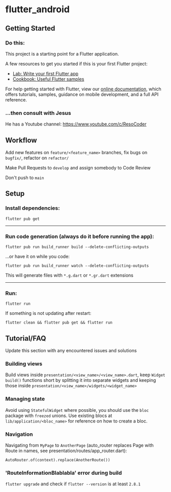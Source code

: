 # flutter_android


## Getting Started

### Do this:

This project is a starting point for a Flutter application.

A few resources to get you started if this is your first Flutter project:

- [Lab: Write your first Flutter app](https://flutter.dev/docs/get-started/codelab)
- [Cookbook: Useful Flutter samples](https://flutter.dev/docs/cookbook)

For help getting started with Flutter, view our
[online documentation](https://flutter.dev/docs), which offers tutorials,
samples, guidance on mobile development, and a full API reference.


### ...then consult with Jesus
He has a Youtube channel:
https://www.youtube.com/c/ResoCoder


## Workflow

Add new features on `feature/<feature_name>` branches, fix bugs on `bugfix/`, refactor on `refactor/`

Make Pull Requests to `develop` and assign somebody to Code Review

Don't push to `main`


## Setup

### Install dependencies:

`flutter pub get`

---

### Run code generation (always do it before running the app):

`flutter pub run build_runner build --delete-conflicting-outputs`

...or have it on while you code:

`flutter pub run build_runner watch --delete-conflicting-outputs`

This will generate files with `*.g.dart` or `*.gr.dart` extensions

---

### Run:
`flutter run`


If something is not updating after restart:

`flutter clean && flutter pub get && flutter run`

## Tutorial/FAQ
Update this section with any encountered issues and solutions


### Building views
Build views inside `presentation/<view_name>/<view_name>.dart`, keep `Widget build()` functions short by splitting it into separate widgets and keeping those inside `presentation/<view_name>/widgets/<widget_name>`


### Managing state
Avoid using `StatefulWidget` where possible, you should use the `bloc` package with `freezed` unions. Use existing blocs at `lib/application/<bloc_name>` for reference on how to create a bloc.


### Navigation
Navigating from `MyPage` to `AnotherPage` (auto_router replaces Page with Route in names, see presentation/routes/app_router.dart):

`AutoRouter.of(context).replace(AnotherRoute())`


### 'RouteInformationBlablabla' error during build
`flutter upgrade` and check if `flutter --version` is at least `2.8.1`
